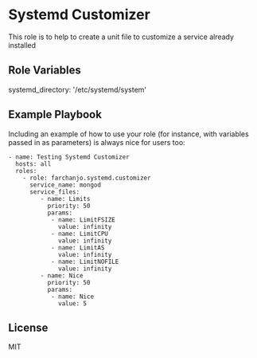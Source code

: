 Systemd Customizer
=========

This role is to help to create a unit file to customize a service already installed

Role Variables
--------------

systemd_directory: '/etc/systemd/system'


Example Playbook
----------------

Including an example of how to use your role (for instance, with variables passed in as parameters) is always nice for users too:

```
- name: Testing Systemd Customizer
  hosts: all
  roles:
    - role: farchanjo.systemd.customizer
      service_name: mongod
      service_files:
         - name: Limits
           priority: 50
           params:
            - name: LimitFSIZE
              value: infinity
            - name: LimitCPU
              value: infinity
            - name: LimitAS
              value: infinity
            - name: LimitNOFILE
              value: infinity
         - name: Nice
           priority: 50
           params:
            - name: Nice
              value: 5
```

License
-------

MIT
